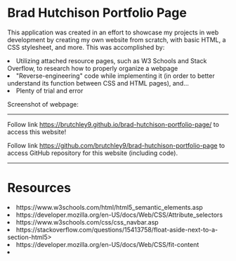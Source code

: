 # Brad Hutchison Portfolio Page

This application was created in an effort to showcase my projects in web development by creating my own website from scratch, with basic HTML, a CSS stylesheet, and more. This was accomplished by:

<li>Utilizing attached resource pages, such as W3 Schools and Stack Overflow, to research how to properly organize a webpage</li>

<li>"Reverse-engineering" code while implementing it (in order to better understand its function between CSS and HTML pages), and...</li>

<li>Plenty of trial and error</li>

Screenshot of webpage:

---

Follow link https://brutchley9.github.io/brad-hutchison-portfolio-page/ to access this website!

Follow link https://github.com/brutchley9/brad-hutchison-portfolio-page to access GitHub repository for this website (including code).

---

# Resources

<li>https://www.w3schools.com/html/html5_semantic_elements.asp</li>

<li>https://developer.mozilla.org/en-US/docs/Web/CSS/Attribute_selectors</li>

<li>https://www.w3schools.com/css/css_navbar.asp</li>

<li>https://stackoverflow.com/questions/15413758/float-aside-next-to-a-section-html5>

<li>https://developer.mozilla.org/en-US/docs/Web/CSS/fit-content<li>